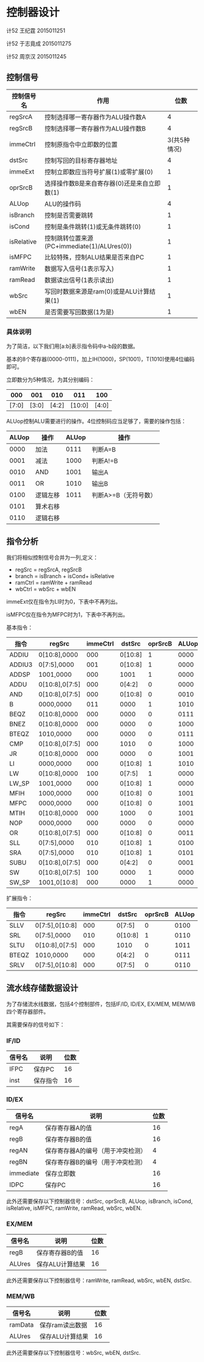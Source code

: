# 控制器设计

计52 王纪霆 2015011251

计52 于志竟成 2015011275

计52 周京汉 2015011245

## 控制信号

| 控制信号名      | 作用                                  | 位数       |
| ---------- | ----------------------------------- | -------- |
| regSrcA    | 控制选择哪一寄存器作为ALU操作数A                  | 4        |
| regSrcB    | 控制选择哪一寄存器作为ALU操作数B                  | 4        |
| immeCtrl   | 控制原指令中立即数的位置                        | 3(共5种情况) |
| dstSrc     | 控制写回的目标寄存器地址                        | 4        |
| immeExt    | 控制立即数应当符号扩展(1)或零扩展(0)               | 1        |
| oprSrcB    | 选择操作数B是来自寄存器(0)还是来自立即数(1)           | 1        |
| ALUop      | ALU的操作码                             | 4        |
| isBranch   | 控制是否需要跳转                            | 1        |
| isCond     | 控制是条件跳转(1)或无条件跳转(0)                 | 1        |
| isRelative | 控制跳转位置来源(PC+immediate(1)/ALUres(0)) | 1        |
| isMFPC     | 比较特殊，控制ALU结果是否来自PC                  | 1        |
| ramWrite   | 数据写入信号(1表示写入)                       | 1        |
| ramRead    | 数据读出信号(1表示读出)                       | 1        |
| wbSrc      | 写回时数据来源是ram(0)或是ALU计算结果(1)          | 1        |
| wbEN       | 是否需要写回数据(1为是)                       | 1        |

### 具体说明

为了简洁，以下我们用[a:b]表示指令码中a-b段的数据。

基本的8个寄存器(0000-0111)，加上IH(1000)，SP(1001)，T(1010)使用4位编码即可。

立即数分为5种情况，为其分别编码：

| 000   | 001   | 010   | 011    | 100   |
| ----- | ----- | ----- | ------ | ----- |
| [7:0] | [3:0] | [4:2] | [10:0] | [4:0] |

ALUop控制ALU需要进行的操作。4位控制码应当足够了，需要的操作包括：

| ALUop | 操作   | ALUop | 操作           |
| ----- | ---- | ----- | ------------ |
| 0000  | 加法   | 0111  | 判断A=B        |
| 0001  | 减法   | 1000  | 判断A!=B       |
| 0010  | AND  | 1001  | 输出A          |
| 0011  | OR   | 1010  | 输出B          |
| 0100  | 逻辑左移 | 1011  | 判断A>=B（无符号数） |
| 0101  | 算术右移 |       |              |
| 0110  | 逻辑右移 |       |              |

## 指令分析

我们将相似控制信号合并为一列,定义：

+ regSrc = regSrcA, regSrcB
+ branch = isBranch + isCond+ isRelative
+ ramCtrl = ramWrite + ramRead
+ wbCtrl = wbSrc + wbEN

immeExt仅在指令为LI时为0，下表中不再列出。

isMFPC仅在指令为MFPC时为1，下表中不再列出。

基本指令：

| 指令     | regSrc         | immeCtrl | dstSrc  | oprSrcB | ALUop | branch | ramCtrl | wbCtrl |
| ------ | -------------- | -------- | ------- | ------- | ----- | ------ | ------- | ------ |
| ADDIU  | 0[10:8],0000   | 000      | 0[10:8] | 1       | 0000  | 000    | 00      | 11     |
| ADDIU3 | 0[7:5],0000    | 001      | 0[10:8] | 1       | 0000  | 000    | 00      | 11     |
| ADDSP  | 1001,0000      | 000      | 1001    | 1       | 0000  | 000    | 00      | 11     |
| ADDU   | 0[10:8],0[7:5] | 000      | 0[4:2]  | 0       | 0000  | 000    | 00      | 11     |
| AND    | 0[10:8],0[7:5] | 000      | 0[10:8] | 0       | 0010  | 000    | 00      | 11     |
| B      | 0000,0000      | 011      | 0000    | 1       | 1010  | 101    | 00      | 10     |
| BEQZ   | 0[10:8],0000   | 000      | 0000    | 0       | 0111  | 111    | 00      | 00     |
| BNEZ   | 0[10:8],0000   | 000      | 0000    | 0       | 1000  | 111    | 00      | 00     |
| BTEQZ  | 1010,0000      | 000      | 0000    | 0       | 0111  | 111    | 00      | 00     |
| CMP    | 0[10:8],0[7:5] | 000      | 1010    | 0       | 1000  | 000    | 00      | 11     |
| JR     | 0[10:8],0000   | 000      | 0000    | 0       | 1001  | 100    | 00      | 00     |
| LI     | 0000,0000      | 000      | 0[10:8] | 1       | 1010  | 000    | 00      | 11     |
| LW     | 0[10:8],0000   | 100      | 0[7:5]  | 1       | 0000  | 000    | 01      | 01     |
| LW_SP  | 1001,0000      | 000      | 0[10:8] | 1       | 0000  | 000    | 01      | 01     |
| MFIH   | 1000,0000      | 000      | 0[10:8] | 0       | 1001  | 000    | 00      | 11     |
| MFPC   | 0000,0000      | 000      | 0[10:8] | 0       | 1001  | 000    | 00      | 11     |
| MTIH   | 0[10:8],0000   | 000      | 1000    | 0       | 1001  | 000    | 00      | 11     |
| NOP    | 0000,0000      | 000      | 0000    | 0       | 0000  | 000    | 00      | 00     |
| OR     | 0[10:8],0[7:5] | 000      | 0[10:8] | 0       | 0011  | 000    | 00      | 11     |
| SLL    | 0[7:5],0000    | 010      | 0[10:8] | 1       | 0100  | 000    | 00      | 11     |
| SRA    | 0[7:5],0000    | 010      | 0[10:8] | 1       | 0101  | 000    | 00      | 11     |
| SUBU   | 0[10:8],0[7:5] | 000      | 0[4:2]  | 0       | 0001  | 000    | 00      | 11     |
| SW     | 0[10:8],0[7:5] | 100      | 0000    | 1       | 0000  | 000    | 10      | 00     |
| SW_SP  | 1001,0[10:8]   | 000      | 0000    | 1       | 0000  | 000    | 10      | 00     |

扩展指令：

| 指令    | regSrc         | immeCtrl | dstSrc  | oprSrcB | ALUop | branch | ramCtrl | wbCtrl |
| ----- | -------------- | -------- | ------- | ------- | ----- | ------ | ------- | ------ |
| SLLV  | 0[7:5],0[10:8] | 000      | 0[7:5]  | 0       | 0100  | 000    | 00      | 11     |
| SRL   | 0[7:5],0000    | 010      | 0[10:8] | 1       | 0110  | 000    | 00      | 11     |
| SLTU  | 0[10:8],0[7:5] | 000      | 1010    | 0       | 1011  | 000    | 00      | 11     |
| BTEQZ | 1010,0000      | 000      | 0[4:2]  | 0       | 0111  | 110    | 00      | 00     |
| SRLV  | 0[7:5],0[10:8] | 000      | 0[7:5]  | 0       | 0110  | 000    | 00      | 11     |

## 流水线存储数据设计

为了存储流水线数据，包括4个控制部件，包括IF/ID, ID/EX, EX/MEM, MEM/WB四个寄存器部件。

其需要保存的信号如下：

### IF/ID

| 信号名  | 说明   | 位数   |
| ---- | ---- | ---- |
| IFPC | 保存PC | 16   |
| inst | 保存指令 | 16   |

### ID/EX

| 信号名       | 说明                | 位数   |
| --------- | ----------------- | ---- |
| regA      | 保存寄存器A的值          | 16   |
| regB      | 保存寄存器B的值          | 16   |
| regAN     | 保存寄存器A的编号（用于冲突检测） | 4    |
| regBN     | 保存寄存器B的编号（用于冲突检测） | 4    |
| immediate | 保存立即数             | 16   |
| IDPC      | 保存PC              | 16   |

此外还需要保存以下控制器信号：dstSrc, oprSrcB, ALUop, isBranch, isCond, isRelative, isMFPC, ramWrite, ramRead, wbSrc, wbEN.

### EX/MEM

| 信号名    | 说明        | 位数   |
| ------ | --------- | ---- |
| regB   | 保存寄存器B的值  | 16   |
| ALUres | 保存ALU计算结果 | 16   |

此外还需要保存以下控制器信号：ramWrite, ramRead, wbSrc, wbEN, dstSrc.

### MEM/WB

| 信号名     | 说明        | 位数   |
| ------- | --------- | ---- |
| ramData | 保存ram读出数据 | 16   |
| ALUres  | 保存ALU计算结果 | 16   |

此外还需要保存以下控制器信号：wbSrc, wbEN, dstSrc.